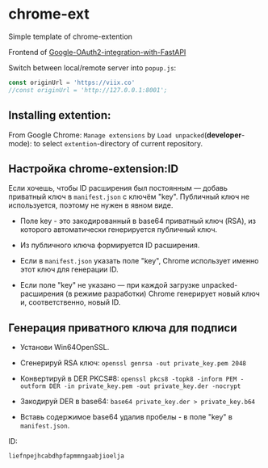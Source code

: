 # chrome-ext

Simple template of chrome-extention

Frontend of [Google-OAuth2-integration-with-FastAPI](https://github.com/diixo/Google-OAuth2-integration-with-FastAPI)


Switch between local/remote server into `popup.js`:
```javascript
const originUrl = 'https://viix.co'
//const originUrl = 'http://127.0.0.1:8001';
```


## Installing extention:

From Google Chrome: `Manage extensions` by `Load unpacked`(**developer**-mode): to select `extention`-directory of current repository.


## Настройка chrome-extension:ID

Если хочешь, чтобы ID расширения был постоянным — добавь приватный ключ в `manifest.json` с ключём "key".
Публичный ключ не используется, поэтому не нужен в явном виде.

* Поле key - это закодированный в base64 приватный ключ (RSA), из которого автоматически генерируется публичный ключ.

* Из публичного ключа формируется ID расширения.

* Если в `manifest.json` указать поле "key", Chrome использует именно этот ключ для генерации ID.

* Если поле "key" не указано — при каждой загрузке unpacked-расширения (в режиме разработки) Chrome генерирует новый ключ и, соответственно, новый ID.


## Генерация приватного ключа для подписи

* Установи Win64OpenSSL.

* Сгенерируй RSA ключ: `openssl genrsa -out private_key.pem 2048`

* Конвертируй в DER PKCS#8: `openssl pkcs8 -topk8 -inform PEM -outform DER -in private_key.pem -out private_key.der -nocrypt`

* Закодируй DER в base64: `base64 private_key.der > private_key.b64`

* Вставь содержимое base64 удалив пробелы - в поле "key" в `manifest.json`.

ID:
```bash
liefnpejhcabdhpfapmmngaabjioelja
```
